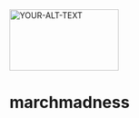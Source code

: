 <picture>
 <source media="(prefers-color-scheme: dark)" srcset="https://www.ncaa.org/images/2021/9/29/March_Madness.jpg">
 <source media="(prefers-color-scheme: light)" srcset="https://www.ncaa.org/images/2021/9/29/March_Madness.jpg">
 <img alt="YOUR-ALT-TEXT" src="YOUR-DEFAULT-IMAGE" width="192" height="108">
</picture>

# marchmadness
